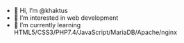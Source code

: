 - 👋 Hi, I’m @khaktus
- 👀 I’m interested in web development
- 🌱 I’m currently learning HTML5/CSS3/PHP7.4/JavaScript/MariaDB/Apache/nginx

<!---
khaktus/khaktus is a ✨ special ✨ repository because its `README.md` (this file) appears on your GitHub profile.
You can click the Preview link to take a look at your changes.
--->
